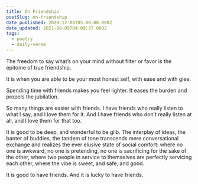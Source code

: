 ```yaml
---
title: On Friendship
postSlug: on-friendship
date_published: 2020-12-08T05:00:00.000Z
date_updated: 2021-08-05T04:09:37.000Z
tags:
  - poetry
  - daily-verse
---
```


The freedom to say
what’s on your mind
without filter or favor
is the epitome of true friendship.

It is when you are able to be
your most honest self,
with ease and with glee.

Spending time with friends
makes you feel lighter.
It eases the burden
and propels the jubilation.

So many things are easier with friends.
I have friends who really listen to what I say,
and I love them for it.
And I have friends who don’t really listen at all,
and I love them for that too.

It is good to be deep,
and wonderful to be glib. The interplay of ideas,
the banter of buddies,
the tandem of tone transcends
mere conversational exchange
and realizes the ever elusive state
of social comfort:
where no one is awkward,
no one is pretending,
no one is sacrificing for the sake of the other,
where two people in service to themselves
are perfectly servicing each other,
where the vibe is sweet,
and safe,
and good.

It is good to have friends.
And it is lucky to have friends.

